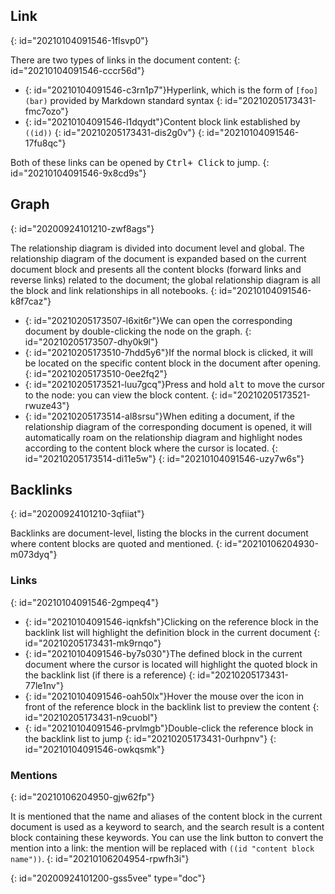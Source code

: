 ## Link
{: id="20210104091546-1flsvp0"}

There are two types of links in the document content:
{: id="20210104091546-cccr56d"}

* {: id="20210104091546-c3rn1p7"}Hyperlink, which is the form of `[foo](bar)` provided by Markdown standard syntax
  {: id="20210205173431-fmc7ozo"}
* {: id="20210104091546-l1dqydt"}Content block link established by `((id))`
  {: id="20210205173431-dis2g0v"}
{: id="20210104091546-17fu8qc"}

Both of these links can be opened by <kbd>Ctrl+ Click</kbd> to jump.
{: id="20210104091546-9x8cd9s"}

## Graph
{: id="20200924101210-zwf8ags"}

The relationship diagram is divided into document level and global. The relationship diagram of the document is expanded based on the current document block and presents all the content blocks (forward links and reverse links) related to the document; the global relationship diagram is all the block and link relationships in all notebooks.
{: id="20210104091546-k8f7caz"}

* {: id="20210205173507-l6xit6r"}We can open the corresponding document by double-clicking the node on the graph.
  {: id="20210205173507-dhy0k9l"}
* {: id="20210205173510-7hdd5y6"}If the normal block is clicked, it will be located on the specific content block in the document after opening.
  {: id="20210205173510-0ee2fq2"}
* {: id="20210205173521-luu7gcq"}Press and hold <kbd>alt</kbd> to move the cursor to the node: you can view the block content.
  {: id="20210205173521-rwuze43"}
* {: id="20210205173514-al8srsu"}When editing a document, if the relationship diagram of the corresponding document is opened, it will automatically roam on the relationship diagram and highlight nodes according to the content block where the cursor is located.
  {: id="20210205173514-di11e5w"}
{: id="20210104091546-uzy7w6s"}

## Backlinks
{: id="20200924101210-3qfiiat"}

Backlinks are document-level, listing the blocks in the current document where content blocks are quoted and mentioned.
{: id="20210106204930-m073dyq"}

### Links
{: id="20210104091546-2gmpeq4"}

* {: id="20210104091546-iqnkfsh"}Clicking on the reference block in the backlink list will highlight the definition block in the current document
  {: id="20210205173431-mk9rnqo"}
* {: id="20210104091546-by7s030"}The defined block in the current document where the cursor is located will highlight the quoted block in the backlink list (if there is a reference)
  {: id="20210205173431-77le1nv"}
* {: id="20210104091546-oah50lx"}Hover the mouse over the icon in front of the reference block in the backlink list to preview the content
  {: id="20210205173431-n9cuobl"}
* {: id="20210104091546-prvlmgb"}Double-click the reference block in the backlink list to jump
  {: id="20210205173431-0urhpnv"}
{: id="20210104091546-owkqsmk"}

### Mentions
{: id="20210106204950-gjw62fp"}

It is mentioned that the name and aliases of the content block in the current document is used as a keyword to search, and the search result is a content block containing these keywords. You can use the link button to convert the mention into a link: the mention will be replaced with `((id "content block name"))`.
{: id="20210106204954-rpwfh3i"}


{: id="20200924101200-gss5vee" type="doc"}
